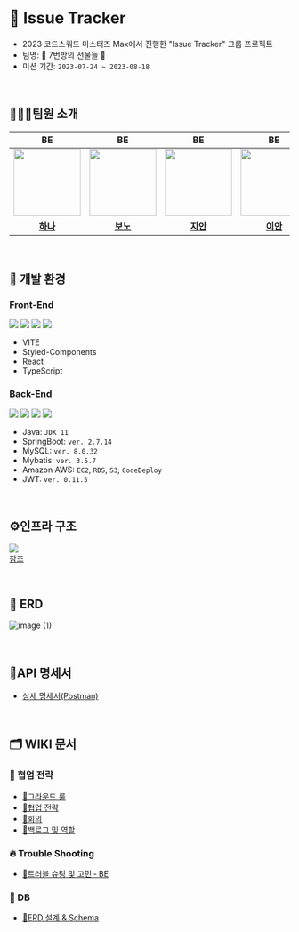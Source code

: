 # 📜 Issue Tracker
- 2023 코드스쿼드 마스터즈 Max에서 진행한 "Issue Tracker" 그룹 프로젝트
- 팀명: 🎁 7번방의 선물들 🎁
- 미션 기간: `2023-07-24 ~ 2023-08-18`

<br/>

## 🧑🏻‍💻팀원 소개
|                                                    BE                                               |                                                    BE                                                 |                                                     BE                                                               |                                                       BE                                                    |                                                      FE                                                     |                                                       FE                                                       |
|:-----------------------------------------------------------------------------------------------------------:|:-----------------------------------------------------------------------------------------------------------:|:---------------------------------------------------------------------------------------------------------------------:|:---------------------------------------------------------------------------------------------------------------:|:-------------------------------------------------------------------------------------------------------------:|:---------------------------------------------------------------------------------------------------------------:|
| <a href="https://github.com/dokkisan"><img src = "https://avatars.githubusercontent.com/u/117690393?s=96&v=4" width="120px;"> | <a href="https://github.com/sejeong00"><img src = "https://avatars.githubusercontent.com/u/70848762?s=64&v=4" width="120px;"> | <a href="https://github.com/sudago"><img src = "https://avatars.githubusercontent.com/u/97204689?s=96&v=4" width="120px;"> | <a href="https://github.com/jsjseop"><img src = "https://avatars.githubusercontent.com/u/57559288?s=96&v=4" width="120px;"> | <a href="https://github.com/gunoc"><img src = "https://avatars.githubusercontent.com/u/86706366?s=96&v=4" width="120px;"> | <a href="https://github.com/jsh3418"><img src = "https://avatars.githubusercontent.com/u/57666791?s=96&v=4" width="120px;"> |                                         |                                         |
|                                     [**하나**](https://github.com/dokkisan)                                      |                                     [**보노**](https://github.com/sejeong00)                                      |                                        [**지안**](https://github.com/sudago)                                        |                                     [**이안**](https://github.com/jsjseop)                                     |                                      [**푸반**](https://github.com/gunoc)                                      |                                    [**쿤디**](https://github.com/jsh3418)                                    |

<br/>

## 🔧️ 개발 환경
### Front-End

![](https://img.shields.io/badge/-ReactJs-61DAFB?logo=react&logoColor=white&style=flat)
![](https://img.shields.io/badge/css-1572B6?style=for-the-badge&logo=css3&logoColor=white&style=flat)
![](https://camo.githubusercontent.com/a91f29fbfde227665b0cd5a447c0b035180e8a285bfef1ec8d91c8ba80fcaa20/68747470733a2f2f696d672e736869656c64732e696f2f62616467652f547970657363726970742d3331373843363f7374796c653d666c6174266c6f676f3d54797065536372697074266c6f676f436f6c6f723d7768697465)
![](https://camo.githubusercontent.com/e3883202fdd9cb44fd6a62f35730342d5cd477c3d76a2140aa38aa87eac6b224/68747470733a2f2f696d672e736869656c64732e696f2f62616467652f2d56697375616c25323053747564696f253230436f64652d3030374143433f7374796c653d666c6174266c6f676f3d56697375616c25323053747564696f253230436f6465266c6f676f436f6c6f723d7768697465)

- VITE
- Styled-Components
- React
- TypeScript

### Back-End
![](https://img.shields.io/badge/Java-007396?style=flat&logo=Java&logoColor=white)
![](https://img.shields.io/badge/SpringBoot-6DB33F?style=flat&logo=SpringBoot&logoColor=white)
![](https://img.shields.io/badge/MySQL-4479A1?style=flat&logo=MySQL&logoColor=white)
![](https://img.shields.io/badge/Amazon_AWS-232F3E?style=flat&logo=amazonaws)

- Java: `JDK 11`
- SpringBoot: `ver. 2.7.14`
- MySQL: `ver. 8.0.32`
- Mybatis: `ver. 3.5.7`
- Amazon AWS: `EC2`, `RDS`, `S3`, `CodeDeploy`
- JWT: `ver. 0.11.5`

<br/>

## ⚙️인프라 구조
![](https://img1.daumcdn.net/thumb/R1280x0/?scode=mtistory2&fname=https%3A%2F%2Fblog.kakaocdn.net%2Fdn%2Fc31ghu%2FbtrwXzYjwiM%2F4TCgBBepPG7gN4JeLZ3XTK%2Fimg.png)  
[참조](https://onibmag.tistory.com/entry/AWS-0-Spring-Boot-React-%ED%94%84%EB%A1%9C%EC%A0%9D%ED%8A%B8-%EA%B7%BC%EB%8D%B0-%EC%9D%B4%EC%A0%9C-%EB%B0%B0%ED%8F%AC%EC%9E%90%EB%8F%99%ED%99%94%EB%A5%BC-%EA%B3%81%EB%93%A4%EC%9D%B8)

<br/>

## 💾 ERD
![image (1)](https://github.com/room-number7-presents/issue-tracker-max/assets/57559288/a456027f-213f-43fe-906c-c20536c6b107)

<br/>

## 🍊API 명세서
- [상세 명세서(Postman)](https://github.com/room-number7-presents/issue-tracker-max/wiki/%F0%9F%8D%8APostman-API)

<br/>

## 🗂️ WIKI 문서
### 🤝 협업 전략
- [🚩그라운드 룰](https://github.com/room-number7-presents/issue-tracker-max/wiki/%F0%9F%9A%A9%EA%B7%B8%EB%9D%BC%EC%9A%B4%EB%93%9C-%EB%A3%B0)
- [🤝협업 전략](https://github.com/room-number7-presents/issue-tracker-max/wiki/%F0%9F%A4%9D%ED%98%91%EC%97%85-%EC%A0%84%EB%9E%B5)
- [📑회의](https://github.com/room-number7-presents/issue-tracker-max/wiki/%F0%9F%93%91%ED%9A%8C%EC%9D%98)
- [🐯백로그 및 역할](https://github.com/room-number7-presents/issue-tracker-max/wiki/%F0%9F%90%AF%EB%B0%B1%EB%A1%9C%EA%B7%B8-%EB%B0%8F-%EC%97%AD%ED%95%A0)

### 🔥 Trouble Shooting
- [🚀트러블 슈팅 및 고민 ‐ BE](https://luck-chimpanzee-585.notion.site/15bf467dcc2c4eda824353a242986976?v=2379683393ef42898fe7624ecb281d3b&pvs=4)

### 💾 DB
- [🍥ERD 설계 & Schema](https://github.com/room-number7-presents/issue-tracker-max/wiki/%F0%9F%8D%A5ERD-%EC%84%A4%EA%B3%84)
